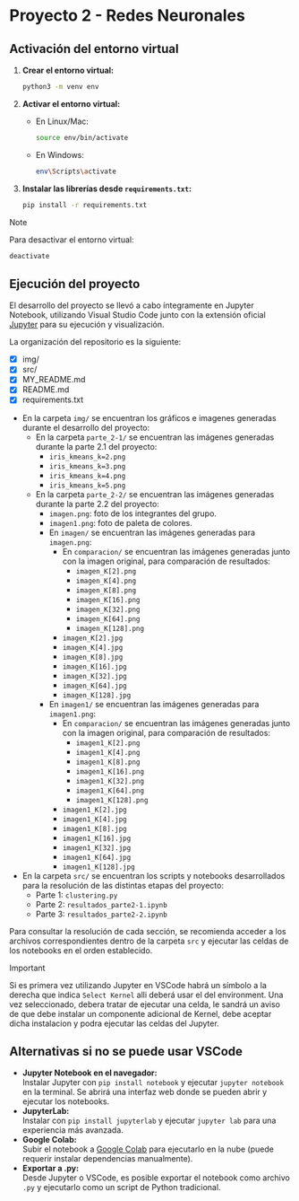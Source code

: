 # Proyecto 2 - Redes Neuronales

## Activación del entorno virtual

1. **Crear el entorno virtual:**
	```bash
	python3 -m venv env
	```

2. **Activar el entorno virtual:**
	- En Linux/Mac:
	  ```bash
	  source env/bin/activate
	  ```
	- En Windows:
	  ```bash
	  env\Scripts\activate
	  ```

3. **Instalar las librerías desde `requirements.txt`:**
	```bash
	pip install -r requirements.txt
	```
>[!NOTE]
> Para desactivar el entorno virtual:
> ```bash
> deactivate
> ```

## Ejecución del proyecto

El desarrollo del proyecto se llevó a cabo íntegramente en Jupyter Notebook, utilizando Visual Studio Code junto con la extensión oficial [Jupyter](https://marketplace.visualstudio.com/items?itemName=ms-toolsai.jupyter) para su ejecución y visualización.

La organización del repositorio es la siguiente:

- [x] img/
- [x] src/
- [x] MY_README.md
- [x] README.md
- [x] requirements.txt

- En la carpeta `img/` se encuentran los gráficos e imagenes generadas durante el desarrollo del proyecto:
  - En la carpeta `parte_2-1/` se encuentran las imágenes generadas durante la parte 2.1 del proyecto:
	- `iris_kmeans_k=2.png`
	- `iris_kmeans_k=3.png`
	- `iris_kmeans_k=4.png`
	- `iris_kmeans_k=5.png`
  - En la carpeta `parte_2-2/` se encuentran las imágenes generadas durante la parte 2.2 del proyecto:
    - `imagen.png`: foto de los integrantes del grupo.
    - `imagen1.png`: foto de paleta de colores.
	- En `imagen/` se encuentran las imágenes generadas para `imagen.png`:
      - En `comparacion/` se encuentran las imágenes generadas junto con la imagen original, para comparación de resultados:
		- `imagen_K[2].png`
		- `imagen_K[4].png`
		- `imagen_K[8].png`
		- `imagen_K[16].png`
		- `imagen_K[32].png`
		- `imagen_K[64].png`
		- `imagen_K[128].png`
      - `imagen_K[2].jpg`
      - `imagen_K[4].jpg`
      - `imagen_K[8].jpg`
      - `imagen_K[16].jpg`
	  - `imagen_K[32].jpg`
	  - `imagen_K[64].jpg`
	  - `imagen_K[128].jpg`
	- En `imagen1/` se encuentran las imágenes generadas para `imagen1.png`:
      - En `comparacion/` se encuentran las imágenes generadas junto con la imagen original, para comparación de resultados:
		- `imagen1_K[2].png`
		- `imagen1_K[4].png`
		- `imagen1_K[8].png`
		- `imagen1_K[16].png`
		- `imagen1_K[32].png`
		- `imagen1_K[64].png`
		- `imagen1_K[128].png`
      - `imagen1_K[2].jpg`
      - `imagen1_K[4].jpg`
      - `imagen1_K[8].jpg`
      - `imagen1_K[16].jpg`
	  - `imagen1_K[32].jpg`
	  - `imagen1_K[64].jpg`
	  - `imagen1_K[128].jpg`
- En la carpeta `src/` se encuentran los scripts y notebooks desarrollados para la resolución de las distintas etapas del proyecto:
  - Parte 1: `clustering.py`
  - Parte 2: `resultados_parte2-1.ipynb`
  - Parte 3: `resultados_parte2-2.ipynb`

Para consultar la resolución de cada sección, se recomienda acceder a los archivos correspondientes dentro de la carpeta `src` y ejecutar las celdas de los notebooks en el orden establecido.

>[!IMPORTANT]
> Si es primera vez utilizando Jupyter en VSCode habrá un símbolo a la derecha que indica `Select Kernel` alli deberá usar el del environment. Una vez seleccionado, debera tratar de ejecutar una celda, le sandrá un aviso de que debe instalar un componente adicional de Kernel, debe aceptar dicha instalacion y podra ejecutar las celdas del Jupyter.

## Alternativas si no se puede usar VSCode

- **Jupyter Notebook en el navegador:**  
 Instalar Jupyter con `pip install notebook` y ejecutar `jupyter notebook` en la terminal. Se abrirá una interfaz web donde se pueden abrir y ejecutar los notebooks.
- **JupyterLab:**  
 Instalar con `pip install jupyterlab` y ejecutar `jupyter lab` para una experiencia más avanzada.
- **Google Colab:**  
 Subir el notebook a [Google Colab](https://colab.research.google.com/) para ejecutarlo en la nube (puede requerir instalar dependencias manualmente).
- **Exportar a .py:**  
 Desde Jupyter o VSCode, es posible exportar el notebook como archivo `.py` y ejecutarlo como un script de Python tradicional.
